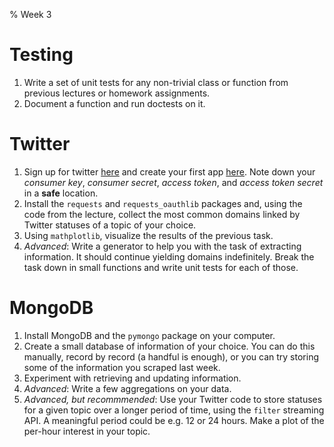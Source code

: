 % Week 3

# Testing

1. Write a set of unit tests for any non-trivial class or function
   from previous lectures or homework assignments.
2. Document a function and run doctests on it.

# Twitter

1. Sign up for twitter [here][twit-signup] and create your first app
   [here][twit-app]. Note down your *consumer key*, *consumer secret*,
   *access token*, and *access token secret* in a **safe** location.
2. Install the `requests` and `requests_oauthlib` packages and, using
   the code from the lecture, collect the most common domains linked
   by Twitter statuses of a topic of your choice.
3. Using `mathplotlib`, visualize the results of the previous task.
4. *Advanced*: Write a generator to help you with the task of
   extracting information. It should continue yielding domains
   indefinitely. Break the task down in small functions and write unit
   tests for each of those.

# MongoDB

1. Install MongoDB and the `pymongo` package on your computer.
2. Create a small database of information of your choice. You can do
   this manually, record by record (a handful is enough), or you can
   try storing some of the information you scraped last week.
3. Experiment with retrieving and updating information.
4. *Advanced*: Write a few aggregations on your data.
5. *Advanced, but recommmended*: Use your Twitter code to store
   statuses for a given topic over a longer period of time, using the
   `filter` streaming API. A meaningful period could be e.g. 12 or 24
   hours. Make a plot of the per-hour interest in your topic.


[twit-signup]: https://twitter.com/signup
[twit-app]: https://apps.twitter.com/
